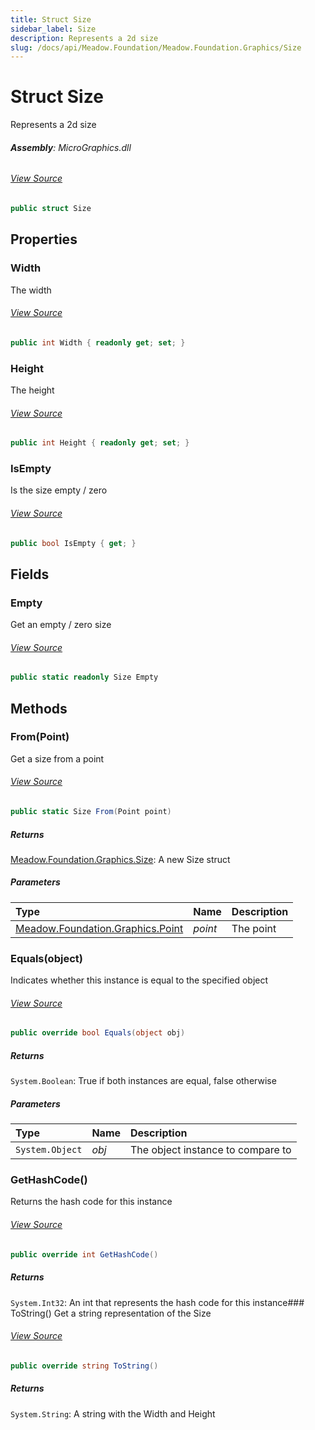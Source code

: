 ```yaml
---
title: Struct Size
sidebar_label: Size
description: Represents a 2d size
slug: /docs/api/Meadow.Foundation/Meadow.Foundation.Graphics/Size
---
```

# Struct Size
Represents a 2d size

###### **Assembly**: MicroGraphics.dll
###### [View Source](https://github.com/WildernessLabs/Meadow.Foundation.git/blob/develop/Source/Meadow.Foundation.Libraries_and_Frameworks/Graphics.MicroGraphics/Driver/Size.cs#L8)
```csharp title="Declaration"
public struct Size
```
## Properties
### Width
The width
###### [View Source](https://github.com/WildernessLabs/Meadow.Foundation.git/blob/develop/Source/Meadow.Foundation.Libraries_and_Frameworks/Graphics.MicroGraphics/Driver/Size.cs#L13)
```csharp title="Declaration"
public int Width { readonly get; set; }
```
### Height
The height
###### [View Source](https://github.com/WildernessLabs/Meadow.Foundation.git/blob/develop/Source/Meadow.Foundation.Libraries_and_Frameworks/Graphics.MicroGraphics/Driver/Size.cs#L18)
```csharp title="Declaration"
public int Height { readonly get; set; }
```
### IsEmpty
Is the size empty / zero
###### [View Source](https://github.com/WildernessLabs/Meadow.Foundation.git/blob/develop/Source/Meadow.Foundation.Libraries_and_Frameworks/Graphics.MicroGraphics/Driver/Size.cs#L23)
```csharp title="Declaration"
public bool IsEmpty { get; }
```
## Fields
### Empty
Get an empty / zero size
###### [View Source](https://github.com/WildernessLabs/Meadow.Foundation.git/blob/develop/Source/Meadow.Foundation.Libraries_and_Frameworks/Graphics.MicroGraphics/Driver/Size.cs#L28)
```csharp title="Declaration"
public static readonly Size Empty
```
## Methods
### From(Point)
Get a size from a point
###### [View Source](https://github.com/WildernessLabs/Meadow.Foundation.git/blob/develop/Source/Meadow.Foundation.Libraries_and_Frameworks/Graphics.MicroGraphics/Driver/Size.cs#L54)
```csharp title="Declaration"
public static Size From(Point point)
```

##### Returns

[Meadow.Foundation.Graphics.Size](../Meadow.Foundation.Graphics/Size): A new Size struct
##### Parameters

| Type | Name | Description |
|:--- |:--- |:--- |
| [Meadow.Foundation.Graphics.Point](../Meadow.Foundation.Graphics/Point) | *point* | The point |

### Equals(object)
Indicates whether this instance is equal to the specified object
###### [View Source](https://github.com/WildernessLabs/Meadow.Foundation.git/blob/develop/Source/Meadow.Foundation.Libraries_and_Frameworks/Graphics.MicroGraphics/Driver/Size.cs#L108)
```csharp title="Declaration"
public override bool Equals(object obj)
```

##### Returns

`System.Boolean`: True if both instances are equal, false otherwise
##### Parameters

| Type | Name | Description |
|:--- |:--- |:--- |
| `System.Object` | *obj* | The object instance to compare to |

### GetHashCode()
Returns the hash code for this instance
###### [View Source](https://github.com/WildernessLabs/Meadow.Foundation.git/blob/develop/Source/Meadow.Foundation.Libraries_and_Frameworks/Graphics.MicroGraphics/Driver/Size.cs#L122)
```csharp title="Declaration"
public override int GetHashCode()
```

##### Returns

`System.Int32`: An int that represents the hash code for this instance### ToString()
Get a string representation of the Size
###### [View Source](https://github.com/WildernessLabs/Meadow.Foundation.git/blob/develop/Source/Meadow.Foundation.Libraries_and_Frameworks/Graphics.MicroGraphics/Driver/Size.cs#L131)
```csharp title="Declaration"
public override string ToString()
```

##### Returns

`System.String`: A string with the Width and Height
